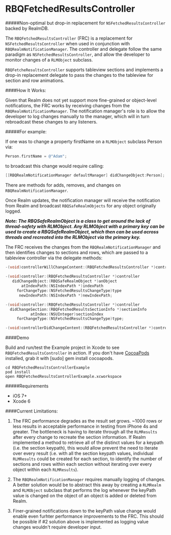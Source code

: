 RBQFetchedResultsController
===========================

#####Non-optimal but drop-in replacement for `NSFetchedResultsController` backed by RealmDB.

The `RBQFetchedResultsController` (FRC) is a replacement for `NSFetchedResultsController` when used in conjunction with `RBQRealmNotificationManager`. The controller and delegate follow the same paradigm as `NSFetchedResultsController`, and allow the developer to monitor changes of a `RLMObject` subclass.

`RBQFetcheResultsController` supports tableview sections and implements a drop-in replacement delegate to pass the changes to the tableview for section and row animations.

####How It Works:

Given that Realm does not yet support more fine-grained or object-level notifications, the FRC works by receiving changes from the `RBQRealmNotificationManager`. The notification manager's role is to allow the developer to log changes manually to the manager, which will in turn rebroadcast these changes to any listeners. 

#####For example:

If one was to change a property firstName on a `RLMObject` subclass Person via:

```Objective-C
Person.firstName = @"Adam"; 
```

to broadcast this change would require calling: 

```Objective-C
[[RBQRealmNotificationManager defaultManager] didChangeObject:Person];
```
There are methods for adds, removes, and changes on `RBQRealmNotificationManager`.

Once Realm updates, the notification manager will receive the notification from Realm and broadcast `RBQSafeRealmObjects` for any object originally logged.

**_Note: The RBQSafeRealmObject is a class to get around the lack of thread-safety with RLMObject. Any RLMObject with a primary key can be used to create a RBQSafeRealmObject, which then can be used across threads and recreated into the RLMObject via the primary key._**

The FRC receives the changes from the `RBQRealmNotificationManager` and then identifies changes to sections and rows, which are passed to a tableview controller via the delegate methods:

```Objective-C
-(void)controllerWillChangeContent:(RBQFetchedResultsController *)controller;
 
-(void)controller:(RBQFetchedResultsController *)controller
   didChangeObject:(RBQSafeRealmObject *)anObject
       atIndexPath:(NSIndexPath *)indexPath
     forChangeType:(NSFetchedResultsChangeType)type
      newIndexPath:(NSIndexPath *)newIndexPath;

-(void)controller:(RBQFetchedResultsController *)controller
  didChangeSection:(RBQFetchedResultsSectionInfo *)sectionInfo
           atIndex:(NSUInteger)sectionIndex
     forChangeType:(NSFetchedResultsChangeType)type;

-(void)controllerDidChangeContent:(RBQFetchedResultsController *)controller;
```

####Demo

Build and run/test the Example project in Xcode to see `RBQFetchedResultsController` in action. If you don't have [CocoaPods](http://cocoapods.org/) installed, grab it with [sudo] gem install cocoapods.

```
cd RBQFetchedResultsControllerExample
pod install
open RBQFetchedResultsControllerExample.xcworkspace
```

#####Requirements

* iOS 7+
* Xcode 6

####Current Limitations:

1. The FRC performance degrades as the result set grows. ~1000 rows or less results in acceptable performance in testing from iPhone 4s and greater. The bottleneck is having to iterate through all the `RLMResults` after every change to recreate the section information. If Realm implemented a method to retrieve all of the distinct values for a keypath (i.e. the section keypath), this would allow prevent the need to iterate over every result (i.e. with all the section keypath values, individual `RLMResults` could be created for each section, to identify the number of sections and rows within each section without iterating over every object within each `RLMResults`).

2. The `RBQRealmNotificationManager` requires manually logging of changes. A better solution would be to abstract this away by creating a `RLMRealm` and `RLMObject` subclass that performs the log whenever the keyPath value is changed on the object of an object is added or deleted from Realm.

3. Finer-grained notifications down to the keyPath value change would enable even furhter performance improvements to the FRC. This should be possible if #2 solution above is implemented as logging value changes wouldn't require developer input.
 
